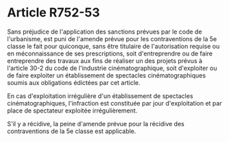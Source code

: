 # Article R752-53

Sans préjudice de l'application des sanctions prévues par le code de l'urbanisme, est puni de l'amende prévue pour les contraventions de la 5e classe le fait pour quiconque, sans être titulaire de l'autorisation requise ou en méconnaissance de ses prescriptions, soit d'entreprendre ou de faire entreprendre des travaux aux fins de réaliser un des projets prévus à l'article 30-2 du code de l'industrie cinématographique, soit d'exploiter ou de faire exploiter un établissement de spectacles cinématographiques soumis aux obligations édictées par cet article.

En cas d'exploitation irrégulière d'un établissement de spectacles cinématographiques, l'infraction est constituée par jour d'exploitation et par place de spectateur exploitée irrégulièrement.

S'il y a récidive, la peine d'amende prévue pour la récidive des contraventions de la 5e classe est applicable.
